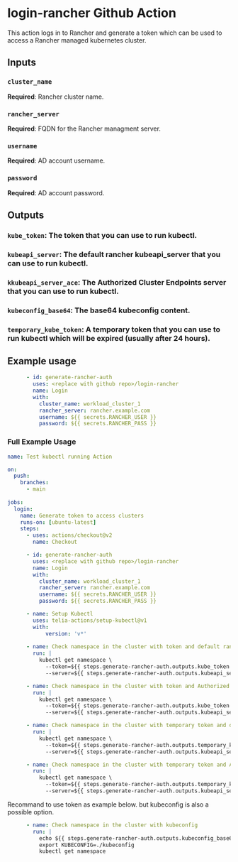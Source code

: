 # login-rancher Github Action

This action logs in to Rancher and generate a token which can be used to access a Rancher managed kubernetes cluster.

## Inputs

### `cluster_name`
**Required**: Rancher cluster name.

### `rancher_server`
**Required**: FQDN for the Rancher managment server.

### `username`
**Required**: AD account username.

### `password`
**Required**: AD account password.

## Outputs

### `kube_token`: The token that you can use to run kubectl.

### `kubeapi_server`: The default rancher kubeapi_server that you can use to run kubectl.

### `kkubeapi_server_ace`: The Authorized Cluster Endpoints server that you can use to run kubectl.

### `kubeconfig_base64`: The base64 kubeconfig content.

### `temporary_kube_token`: A temporary token that you can use to run kubectl which will be expired (usually after 24 hours).


## Example usage

```yaml
      - id: generate-rancher-auth
        uses: <replace with github repo>/login-rancher
        name: Login
        with:
          cluster_name: workload_cluster_1
          rancher_server: rancher.example.com
          username: ${{ secrets.RANCHER_USER }}
          password: ${{ secrets.RANCHER_PASS }}
```

### Full Example Usage

```yaml
name: Test kubectl running Action

on:
  push:
    branches:
      - main
    
jobs:
  login:
    name: Generate token to access clusters 
    runs-on: [ubuntu-latest]
    steps:
      - uses: actions/checkout@v2 
        name: Checkout  

      - id: generate-rancher-auth
        uses: <replace with github repo>/login-rancher
        name: Login
        with:
          cluster_name: workload_cluster_1
          rancher_server: rancher.example.com
          username: ${{ secrets.RANCHER_USER }}
          password: ${{ secrets.RANCHER_PASS }}

      - name: Setup Kubectl
        uses: telia-actions/setup-kubectl@v1
        with:
            version: 'v*'
        
      - name: Check namespace in the cluster with token and default rancher server
        run: |
          kubectl get namespace \
            --token=${{ steps.generate-rancher-auth.outputs.kube_token }} \
            --server=${{ steps.generate-rancher-auth.outputs.kubeapi_server }}

      - name: Check namespace in the cluster with token and Authorized Cluster Endpoints server
        run: |
          kubectl get namespace \
            --token=${{ steps.generate-rancher-auth.outputs.kube_token }} \
            --server=${{ steps.generate-rancher-auth.outputs.kubeapi_server_ace }} 

      - name: Check namespace in the cluster with temporary token and default rancher server
        run: |
          kubectl get namespace \
            --token=${{ steps.generate-rancher-auth.outputs.temporary_kube_token }} \
            --server=${{ steps.generate-rancher-auth.outputs.kubeapi_server }}

      - name: Check namespace in the cluster with temporary token and Authorized Cluster Endpoints server
        run: |
          kubectl get namespace \
            --token=${{ steps.generate-rancher-auth.outputs.temporary_kube_token }} \
            --server=${{ steps.generate-rancher-auth.outputs.kubeapi_server_ace }} 
```

Recommand to use token as example below. but kubeconfig is also a possible option.
```yaml
      - name: Check namespace in the cluster with kubeconfig
        run: |
          echo ${{ steps.generate-rancher-auth.outputs.kubeconfig_base64 }} | base64 -d > kubeconfig
          export KUBECONFIG=./kubeconfig
          kubectl get namespace
```



